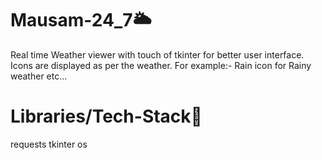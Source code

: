 # Mausam-24_7🌥️
Real time Weather viewer with touch of tkinter for better user interface.
Icons are displayed as per the weather. For example:- Rain icon for Rainy weather etc...

# Libraries/Tech-Stack👾
requests
tkinter
os
